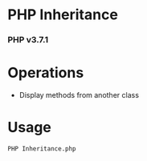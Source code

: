 # PHP Inheritance  
### PHP v3.7.1  

# Operations  

* Display methods from another class   


# Usage  
```
PHP Inheritance.php  
```
